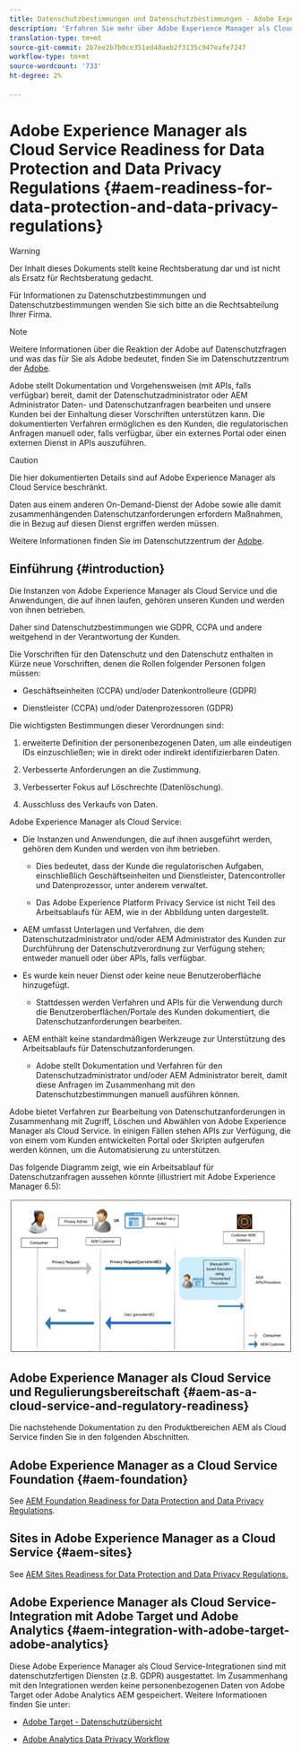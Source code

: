 ```yaml
---
title: Datenschutzbestimmungen und Datenschutzbestimmungen - Adobe Experience Manager als Cloud Service Readiness
description: 'Erfahren Sie mehr über Adobe Experience Manager als Cloud Service für die verschiedenen Datenschutzbestimmungen und Datenschutzbestimmungen. einschließlich der EU-Datenschutzverordnung (GDPR), des kalifornischen Verbraucherschutzgesetzes und der Frage, wie bei der Umsetzung eines neuen AEM als Cloud Service-Projekt einzuhalten ist. '
translation-type: tm+mt
source-git-commit: 2b7ee2b7b0ce351ed48aeb2f3135c947eafe7247
workflow-type: tm+mt
source-wordcount: '733'
ht-degree: 2%

---
```



# Adobe Experience Manager als Cloud Service Readiness for Data Protection and Data Privacy Regulations {#aem-readiness-for-data-protection-and-data-privacy-regulations}

>[!WARNING]
>
>Der Inhalt dieses Dokuments stellt keine Rechtsberatung dar und ist nicht als Ersatz für Rechtsberatung gedacht.
>
>Für Informationen zu Datenschutzbestimmungen und Datenschutzbestimmungen wenden Sie sich bitte an die Rechtsabteilung Ihrer Firma.

>[!NOTE]
>
>Weitere Informationen über die Reaktion der Adobe auf Datenschutzfragen und was das für Sie als Adobe bedeutet, finden Sie im Datenschutzzentrum der [Adobe](https://www.adobe.com/privacy.html).

Adobe stellt Dokumentation und Vorgehensweisen (mit APIs, falls verfügbar) bereit, damit der Datenschutzadministrator oder AEM Administrator Daten- und Datenschutzanfragen bearbeiten und unsere Kunden bei der Einhaltung dieser Vorschriften unterstützen kann. Die dokumentierten Verfahren ermöglichen es den Kunden, die regulatorischen Anfragen manuell oder, falls verfügbar, über ein externes Portal oder einen externen Dienst in APIs auszuführen.

>[!CAUTION]
>
>Die hier dokumentierten Details sind auf Adobe Experience Manager als Cloud Service beschränkt.
>
>Daten aus einem anderen On-Demand-Dienst der Adobe sowie alle damit zusammenhängenden Datenschutzanforderungen erfordern Maßnahmen, die in Bezug auf diesen Dienst ergriffen werden müssen.
>
>Weitere Informationen finden Sie im Datenschutzzentrum der [Adobe](https://www.adobe.com/privacy.html).

## Einführung {#introduction}

Die Instanzen von Adobe Experience Manager als Cloud Service und die Anwendungen, die auf ihnen laufen, gehören unseren Kunden und werden von ihnen betrieben.

Daher sind Datenschutzbestimmungen wie GDPR, CCPA und andere weitgehend in der Verantwortung der Kunden.

Die Vorschriften für den Datenschutz und den Datenschutz enthalten in Kürze neue Vorschriften, denen die Rollen folgender Personen folgen müssen:

* Geschäftseinheiten (CCPA) und/oder Datenkontrolleure (GDPR)

* Dienstleister (CCPA) und/oder Datenprozessoren (GDPR)

Die wichtigsten Bestimmungen dieser Verordnungen sind:

1. erweiterte Definition der personenbezogenen Daten, um alle eindeutigen IDs einzuschließen; wie in direkt oder indirekt identifizierbaren Daten.

2. Verbesserte Anforderungen an die Zustimmung.

3. Verbesserter Fokus auf Löschrechte (Datenlöschung).

4. Ausschluss des Verkaufs von Daten.

Adobe Experience Manager als Cloud Service:

* Die Instanzen und Anwendungen, die auf ihnen ausgeführt werden, gehören dem Kunden und werden von ihm betrieben.

   * Dies bedeutet, dass der Kunde die regulatorischen Aufgaben, einschließlich Geschäftseinheiten und Dienstleister, Datencontroller und Datenprozessor, unter anderem verwaltet.

   * Das Adobe Experience Platform Privacy Service ist nicht Teil des Arbeitsablaufs für AEM, wie in der Abbildung unten dargestellt.

* AEM umfasst Unterlagen und Verfahren, die dem Datenschutzadministrator und/oder AEM Administrator des Kunden zur Durchführung der Datenschutzverordnung zur Verfügung stehen; entweder manuell oder über APIs, falls verfügbar.

* Es wurde kein neuer Dienst oder keine neue Benutzeroberfläche hinzugefügt.

   * Stattdessen werden Verfahren und APIs für die Verwendung durch die Benutzeroberflächen/Portale des Kunden dokumentiert, die Datenschutzanforderungen bearbeiten.

* AEM enthält keine standardmäßigen Werkzeuge zur Unterstützung des Arbeitsablaufs für Datenschutzanforderungen.

   * Adobe stellt Dokumentation und Verfahren für den Datenschutzadministrator und/oder AEM Administrator bereit, damit diese Anfragen im Zusammenhang mit den Datenschutzbestimmungen manuell ausführen können.

Adobe bietet Verfahren zur Bearbeitung von Datenschutzanforderungen in Zusammenhang mit Zugriff, Löschen und Abwählen von Adobe Experience Manager als Cloud Service. In einigen Fällen stehen APIs zur Verfügung, die von einem vom Kunden entwickelten Portal oder Skripten aufgerufen werden können, um die Automatisierung zu unterstützen.

Das folgende Diagramm zeigt, wie ein Arbeitsablauf für Datenschutzanfragen aussehen könnte (illustriert mit Adobe Experience Manager 6.5):

![Datenschutz und Datenschutz](assets/data-protection-and-privacy-01.png)

## Adobe Experience Manager als Cloud Service und Regulierungsbereitschaft {#aem-as-a-cloud-service-and-regulatory-readiness}

Die nachstehende Dokumentation zu den Produktbereichen AEM als Cloud Service finden Sie in den folgenden Abschnitten.

## Adobe Experience Manager as a Cloud Service Foundation {#aem-foundation}

See [AEM Foundation Readiness for Data Protection and Data Privacy Regulations](/help/onboarding/data-privacy-and-protection-readiness/foundation-readiness.md).

## Sites in Adobe Experience Manager as a Cloud Service {#aem-sites}

See [AEM Sites Readiness for Data Protection and Data Privacy Regulations.](/help/onboarding/data-privacy-and-protection-readiness/sites-readiness.md)

## Adobe Experience Manager als Cloud Service-Integration mit Adobe Target und Adobe Analytics {#aem-integration-with-adobe-target-adobe-analytics}

Diese Adobe Experience Manager als Cloud Service-Integrationen sind mit datenschutzfertigen Diensten (z.B. GDPR) ausgestattet. Im Zusammenhang mit den Integrationen werden keine personenbezogenen Daten von Adobe Target oder Adobe Analytics AEM gespeichert.
Weitere Informationen finden Sie unter:

* [Adobe Target - Datenschutzübersicht](https://docs.adobe.com/content/help/en/target/using/implement-target/before-implement/privacy/privacy.html)

* [Adobe Analytics Data Privacy Workflow](https://docs.adobe.com/content/help/en/analytics/admin/data-governance/an-gdpr-workflow.html)
